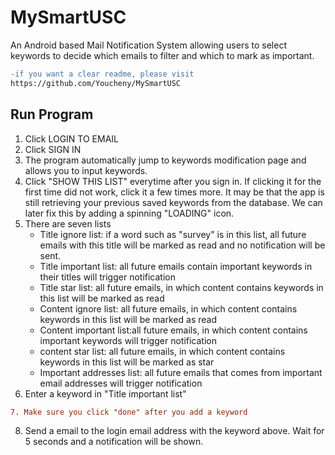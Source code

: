 # MySmartUSC
An Android based Mail Notification System allowing users to select keywords to decide which emails to filter and which to mark as important.
```diff
-if you want a clear readme, please visit
https://github.com/Youcheny/MySmartUSC
```

## Run Program
1. Click LOGIN TO EMAIL
2. Click SIGN IN
3. The program automatically jump to keywords modification page and allows you to input keywords.
4. Click "SHOW THIS LIST" everytime after you sign in. If clicking it for the first time did not work, click it a few times more. It may be that the app is still retrieving your previous saved keywords from the database. We can later fix this by adding a spinning "LOADING" icon.
5. There are seven lists
	* Title ignore list: if a word such as "survey" is in this list, all future emails with this title will be marked as read and no notification will be sent.
	* Title important list: all future emails contain important keywords in their titles will trigger notification
	* Title star list: all future emails, in which content contains keywords in this list will be marked as read
	* Content ignore list: all future emails, in which content contains keywords in this list will be marked as read
	* Content important list:all future emails, in which content contains important keywords will trigger notification
	* content star list: all future emails, in which content contains keywords in this list will be marked as star
	* Important addresses list: all future emails that comes from important email addresses will trigger notification
6. Enter a keyword in "Title important list"
```diff
7. Make sure you click "done" after you add a keyword
```
8. Send a email to the login email address with the keyword above. Wait for 5 seconds and a notification will be shown.

